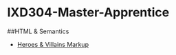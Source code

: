 # IXD304-Master-Apprentice

##HTML & Semantics

- [Heroes & Villains Markup](https://github.com/EvaMariaGarcia/IXD304-Master-Apprentice/blob/master/herosandvillans.html) 